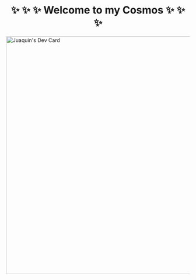 <h1 align="center"> ✨ ✨ ✨ Welcome to my Cosmos ✨ ✨ ✨ </h1>
<a href="https://app.daily.dev/juaquin"><img src="https://api.daily.dev/devcards/v2/PtUDmPpyWZYbUQSxKm9Ty.png?r=ub0&type=wide" width="652" alt="Juaquin's Dev Card"/></a><!--
**Noahtyr/Noahtyr** is a ✨ _special_ ✨ repository because its `README.md` (this file) appears on your GitHub profile.

Here are some ideas to get you started:

- 🔭 I’m currently working on ...
- 🌱 I’m currently learning ...
- 👯 I’m looking to collaborate on ...
- 🤔 I’m looking for help with ...
- 💬 Ask me about ...
- 📫 How to reach me: ...
- 😄 Pronouns: ...
- ⚡ Fun fact: ...
-->
